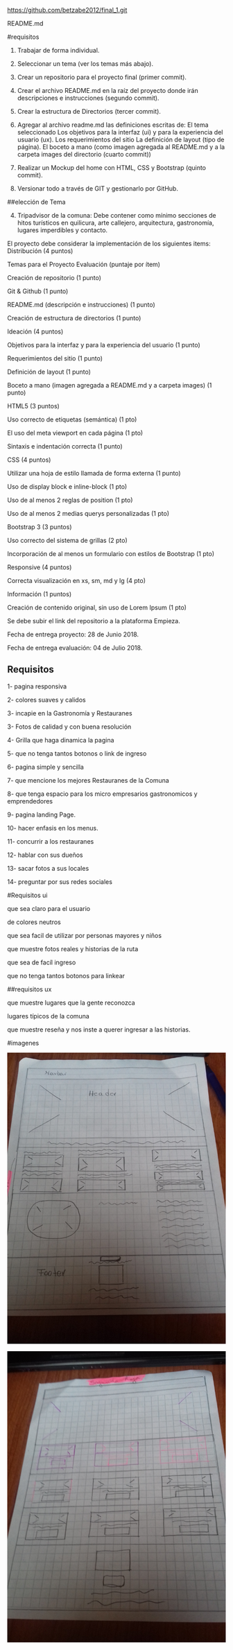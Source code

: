 https://github.com/betzabe2012/final_1.git


README.md

#requisitos
1. Trabajar de forma individual.

2. Seleccionar un tema (ver los temas más abajo).

3. Crear un repositorio para el proyecto final (primer commit).

4. Crear el archivo README.md en la raíz del proyecto donde irán descripciones e
instrucciones (segundo commit).

5. Crear la estructura de Directorios (tercer commit).

6. Agregar al archivo readme.md las definiciones escritas de:
El tema seleccionado
Los objetivos para la interfaz (ui) y para la experiencia del usuario (ux).
Los requerimientos del sitio
La definición de layout (tipo de página).
El boceto a mano (como imagen agregada al README.md y a la carpeta
images del directorio (cuarto commit))

7. Realizar un Mockup del home con HTML, CSS y Bootstrap (quinto commit).

8. Versionar todo a través de GIT y gestionarlo por GitHub.

##elección de Tema

4. Tripadvisor de la comuna:
Debe contener como mínimo secciones de hitos turísticos en quilicura,
arte callejero, arquitectura, gastronomía, lugares imperdibles y contacto.

El proyecto debe considerar la implementación de los siguientes items:
Distribución (4 puntos)

Temas para el Proyecto
Evaluación (puntaje por ítem)

Creación de repositorio (1 punto)

Git & Github (1 punto)

README.md (descripción e instrucciones) (1 punto)

Creación de estructura de directorios (1 punto)

Ideación (4 puntos)

Objetivos para la interfaz y para la experiencia del usuario (1 punto)

Requerimientos del sitio (1 punto)

Definición de layout (1 punto)

Boceto a mano (imagen agregada a README.md y a carpeta images) (1
punto)

HTML5 (3 puntos)

Uso correcto de etiquetas (semántica) (1 pto)

El uso del meta viewport en cada página (1 pto)

Sintaxis e indentación correcta (1 punto)

CSS (4 puntos)

Utilizar una hoja de estilo llamada de forma externa (1 punto)

Uso de display block e inline-block (1 pto)

Uso de al menos 2 reglas de position (1 pto)

Uso de al menos 2 medias querys personalizadas (1 pto)

Bootstrap 3 (3 puntos)

Uso correcto del sistema de grillas (2 pto)

Incorporación de al menos un formulario con estilos de Bootstrap (1 pto)

Responsive (4 puntos)

Correcta visualización en xs, sm, md y lg (4 pto)

Información (1 puntos)

Creación de contenido original, sin uso de Lorem Ipsum (1 pto)

Se debe subir el link del repositorio a la plataforma Empieza.

Fecha de entrega proyecto: 28 de Junio 2018.

Fecha de entrega evaluación: 04 de Julio 2018.

## Requisitos 

1- pagina responsiva

2- colores suaves y calidos

3- incapie en la Gastronomía y Restauranes

3- Fotos de calidad y con buena resolución

4- Grilla que haga dinamica la pagina

5- que no tenga tantos botonos o link de ingreso

6- pagina simple y sencilla

7- que mencione los mejores Restauranes de la Comuna

8- que tenga espacio para los micro empresarios gastronomicos y emprendedores

9- pagina landing Page.

10- hacer enfasis en los menus.

11- concurrir a los restauranes

12- hablar con sus dueños

13- sacar fotos a sus locales

14- preguntar por sus redes sociales


#Requisitos ui

que sea claro para el usuario

de colores neutros

que sea facil de utilizar por personas mayores y niños

que muestre fotos reales y historias de la ruta 

que sea de facíl ingreso

que no tenga tantos botonos para linkear


##requisitos ux

que muestre lugares que la gente reconozca

lugares típicos de la comuna

que muestre reseña y nos inste a querer ingresar a las historias.


#imagenes

![](proyecto/img/1.jpg)

![](proyecto/img/2.jpg)